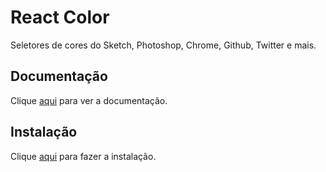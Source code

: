 # React Color

Seletores de cores do Sketch, Photoshop, Chrome, Github, Twitter e mais.

## Documentação

Clique [aqui](https://github.com/casesandberg/react-color) para ver a documentação.

## Instalação

Clique [aqui](https://www.npmjs.com/package/react-color) para fazer a instalação.